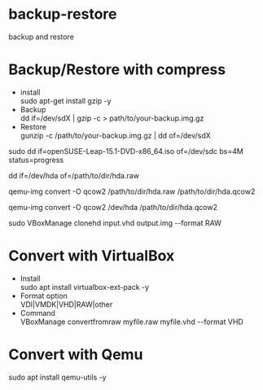 # backup-restore
backup and restore

# Backup/Restore with compress
- install <br>
sudo apt-get install gzip -y
- Backup <br>
dd if=/dev/sdX | gzip -c > path/to/your-backup.img.gz
- Restore <br>
gunzip -c /path/to/your-backup.img.gz | dd of=/dev/sdX


sudo dd if=openSUSE-Leap-15.1-DVD-x86_64.iso of=/dev/sdc bs=4M status=progress

dd if=/dev/hda of=/path/to/dir/hda.raw


qemu-img convert -O qcow2 /path/to/dir/hda.raw /path/to/dir/hda.qcow2

qemu-img convert -O qcow2 /dev/hda /path/to/dir/hda.qcow2



sudo VBoxManage clonehd input.vhd output.img --format RAW
# Convert with VirtualBox
- Install <br>
sudo apt install virtualbox-ext-pack -y
- Format option <br>
VDI|VMDK|VHD|RAW|other
- Command <br>
VBoxManage convertfromraw myfile.raw myfile.vhd --format VHD

# Convert with Qemu
sudo apt install qemu-utils -y



